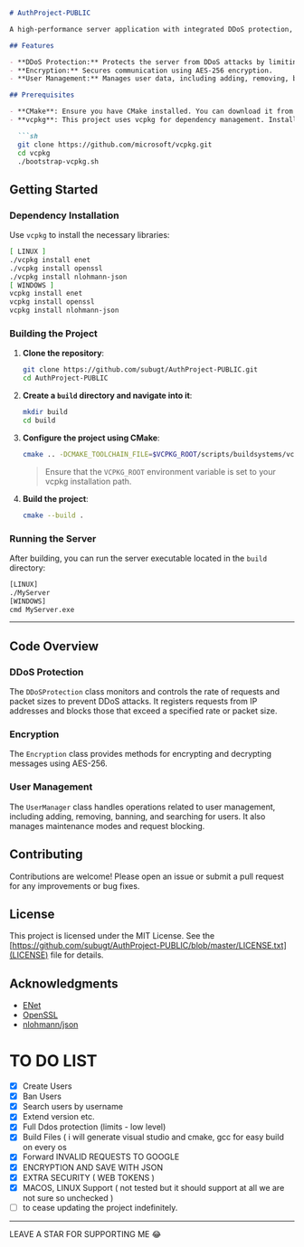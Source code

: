 ```markdown
# AuthProject-PUBLIC

A high-performance server application with integrated DDoS protection, encryption, and user management. This project uses ENet for networking, OpenSSL for encryption, and nlohmann/json for JSON parsing.

## Features

- **DDoS Protection:** Protects the server from DDoS attacks by limiting request rates and packet sizes.
- **Encryption:** Secures communication using AES-256 encryption.
- **User Management:** Manages user data, including adding, removing, banning, and searching for users.

## Prerequisites

- **CMake**: Ensure you have CMake installed. You can download it from [here](https://cmake.org/download/).
- **vcpkg**: This project uses vcpkg for dependency management. Install it by following these steps:

  ```sh
  git clone https://github.com/microsoft/vcpkg.git
  cd vcpkg
  ./bootstrap-vcpkg.sh
  ```

## Getting Started

### Dependency Installation

Use `vcpkg` to install the necessary libraries:

```sh
[ LINUX ] 
./vcpkg install enet
./vcpkg install openssl
./vcpkg install nlohmann-json
[ WINDOWS ]
vcpkg install enet
vcpkg install openssl
vcpkg install nlohmann-json
```

### Building the Project

1. **Clone the repository**:

   ```sh
   git clone https://github.com/subugt/AuthProject-PUBLIC.git
   cd AuthProject-PUBLIC
   ```

2. **Create a `build` directory and navigate into it**:

   ```sh
   mkdir build
   cd build
   ```

3. **Configure the project using CMake**:

   ```sh
   cmake .. -DCMAKE_TOOLCHAIN_FILE=$VCPKG_ROOT/scripts/buildsystems/vcpkg.cmake
   ```

   > Ensure that the `VCPKG_ROOT` environment variable is set to your vcpkg installation path.

4. **Build the project**:

   ```sh
   cmake --build .
   ```

### Running the Server

After building, you can run the server executable located in the `build` directory:


```sh
[LINUX]
./MyServer
[WINDOWS]
cmd MyServer.exe
```

-----

## Code Overview

### DDoS Protection

The `DDoSProtection` class monitors and controls the rate of requests and packet sizes to prevent DDoS attacks. It registers requests from IP addresses and blocks those that exceed a specified rate or packet size.

### Encryption

The `Encryption` class provides methods for encrypting and decrypting messages using AES-256.

### User Management

The `UserManager` class handles operations related to user management, including adding, removing, banning, and searching for users. It also manages maintenance modes and request blocking.

## Contributing

Contributions are welcome! Please open an issue or submit a pull request for any improvements or bug fixes.

## License

This project is licensed under the MIT License. See the [https://github.com/subugt/AuthProject-PUBLIC/blob/master/LICENSE.txt](LICENSE) file for details.

## Acknowledgments

- [ENet](https://github.com/lsalzman/enet)
- [OpenSSL](https://github.com/openssl/openssl)
- [nlohmann/json](https://github.com/nlohmann/json)

# TO DO LIST
- [x] Create Users
- [x] Ban Users
- [x] Search users by username
- [x] Extend version etc.
- [x] Full Ddos protection (limits - low level)
- [x] Build Files ( i will generate visual studio and cmake, gcc for easy build on every os  
- [x] Forward INVALID REQUESTS TO GOOGLE 
- [x] ENCRYPTION AND SAVE WITH JSON
- [x] EXTRA SECURITY ( WEB TOKENS )
- [x] MACOS, LINUX Support ( not tested but it should support at all we are not sure so unchecked )
- [ ] to cease updating the project indefinitely.

---
LEAVE A STAR FOR SUPPORTING ME 😂
